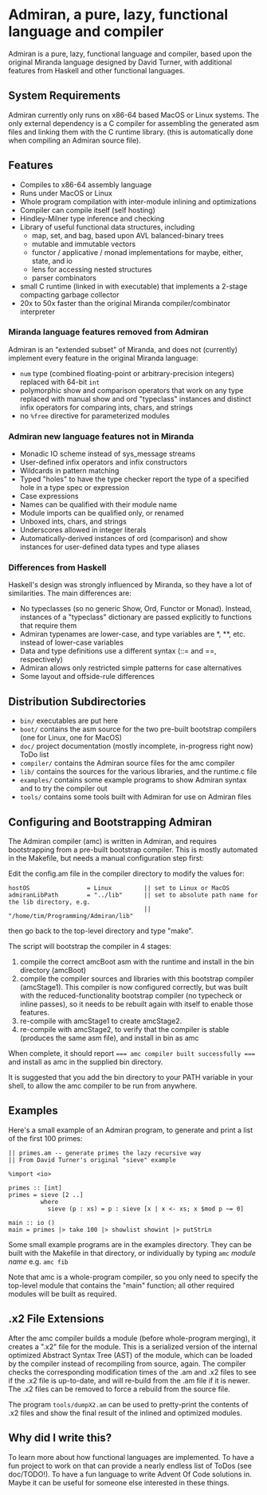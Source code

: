 # Admiran, a pure, lazy, functional language and compiler

Admiran is a pure, lazy, functional language and compiler, based upon the
original Miranda language designed by David Turner, with additional features
from Haskell and other functional languages.

## System Requirements

Admiran currently only runs on x86-64 based MacOS or Linux systems.  The only external dependency
is a C compiler for assembling the generated asm files and linking them with the C runtime library.
(this is automatically done when compiling an Admiran source file).

## Features

* Compiles to x86-64 assembly language
* Runs under MacOS or Linux
* Whole program compilation with inter-module inlining and optimizations
* Compiler can compile itself (self hosting)
* Hindley-Milner type inference and checking
* Library of useful functional data structures, including
  - map, set, and bag, based upon AVL balanced-binary trees
  - mutable and immutable vectors
  - functor / applicative / monad implementations for maybe, either, state, and io
  - lens for accessing nested structures
  - parser combinators
* small C runtime (linked in with executable) that implements a 2-stage compacting garbage collector
* 20x to 50x faster than the original Miranda compiler/combinator interpreter

### Miranda language features removed from Admiran

Admiran is an "extended subset" of Miranda, and does not (currently) implement every feature
in the original Miranda language:
* `num` type (combined floating-point or arbitrary-precision integers) replaced with 64-bit `int`
* polymorphic show and comparison operators that work on any type replaced with manual show and
  ord "typeclass" instances and distinct infix operators for comparing ints, chars, and strings
* no `%free` directive for parameterized modules

### Admiran new language features not in Miranda

* Monadic IO scheme instead of sys_message streams
* User-defined infix operators and infix constructors
* Wildcards in pattern matching
* Typed "holes" to have the type checker report the type of a specified hole in a type spec
or expression
* Case expressions
* Names can be qualified with their module name
* Module imports can be qualified only, or renamed
* Unboxed ints, chars, and strings
* Underscores allowed in integer literals
* Automatically-derived instances of ord (comparison) and show instances for user-defined
  data types and type aliases

### Differences from Haskell

Haskell's design was strongly influenced by Miranda, so they have a lot of similarities.
The main differences are:
* No typeclasses (so no generic Show, Ord, Functor or Monad). Instead, instances
  of a "typeclass" dictionary are passed explicitly to functions that require them
* Admiran typenames are lower-case, and type variables are *, **, etc. instead of lower-case variables
* Data and type definitions use a different syntax (::= and ==, respectively)
* Admiran allows only restricted simple patterns for case alternatives
* Some layout and offside-rule differences

## Distribution Subdirectories

* `bin/` executables are put here
* `boot/` contains the asm source for the two pre-built bootstrap compilers (one for Linux, one for MacOS)
* `doc/` project documentation (mostly incomplete, in-progress right now)  ToDo list
* `compiler/` contains the Admiran source files for the amc compiler
* `lib/` contains the sources for the various libraries, and the runtime.c file
* `examples/` contains some example programs to show Admiran syntax and to try the compiler out
* `tools/` contains some tools built with Admiran for use on Admiran files

## Configuring and Bootstrapping Admiran

The Admiran compiler (amc) is written in Admiran, and requires bootstrapping from a pre-built
bootstrap compiler.  This is mostly automated in the Makefile, but needs a manual configuration step first:

Edit the config.am file in the compiler directory to modify the values for:

    hostOS                = Linux         || set to Linux or MacOS
    admiranLibPath        = "../lib"      || set to absolute path name for the lib directory, e.g.
                                          || "/home/tim/Programming/Admiran/lib"

then go back to the top-level directory and type "make".

The script will bootstrap the compiler in 4 stages:
1. compile the correct amcBoot asm with the runtime and install in the bin directory (amcBoot)
2. compile the compiler sources and libraries with this bootstrap compiler (amcStage1). This compiler
   is now configured correctly, but was built with the reduced-functionality bootstrap compiler (no
   typecheck or inline passes), so it needs to be rebuilt again with itself to enable those features.
3. re-compile with amcStage1 to create amcStage2.
4. re-compile with amcStage2, to verify that the compiler is stable (produces the same asm file), and install in bin as amc

When complete, it should report
`=== amc compiler built successfully ===`
and install as amc in the supplied bin directory.

It is suggested that you add the bin directory to your PATH variable in your shell, to allow the amc compiler to be run from anywhere.

## Examples

Here's a small example of an Admiran program, to generate and print a list of the first 100 primes:

    || primes.am -- generate primes the lazy recursive way
    || From David Turner's original "sieve" example
    
    %import <io>
    
    primes :: [int]
    primes = sieve [2 ..]
             where
               sieve (p : xs) = p : sieve [x | x <- xs; x $mod p ~= 0]
    
    main :: io ()
    main = primes |> take 100 |> showlist showint |> putStrLn

Some small example programs are in the examples directory.  They can be built with the Makefile in that directory, or individually
by typing `amc` *module name* e.g. `amc fib`

Note that amc is a whole-program compiler, so you only need to specify the top-level module that contains the "main" function;
all other required modules will be built as required.

## .x2 File Extensions

After the amc compiler builds a module (before whole-program merging), it creates a ".x2" file for the module.  This is
a serialized version of the internal optimized Abstract Syntax Tree (AST) of the module, which can be loaded by the compiler
instead of recompiling from source, again.  The compiler checks the corresponding modification times of the .am and .x2 files
to see if the .x2 file is up-to-date, and will re-build from the .am file if it is newer.  The .x2 files can be removed to
force a rebuild from the source file.

The program `tools/dumpX2.am` can be used to pretty-print the contents of .x2 files and show the final result of
the inlined and optimized modules.

## Why did I write this?

To learn more about how functional languages are implemented.  To have a fun project to work on that can provide
a nearly endless list of ToDos (see doc/TODO!).  To have a fun language to write Advent Of Code solutions in.  Maybe
it can be useful for someone else interested in these things.
